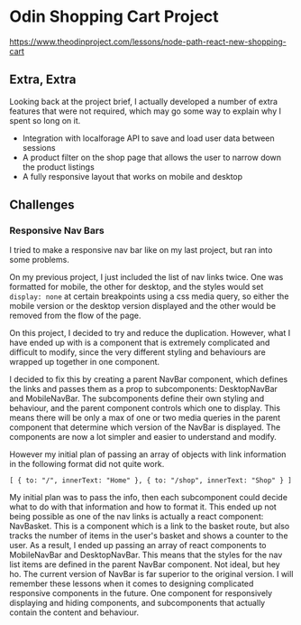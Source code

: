 # Odin Shopping Cart Project

https://www.theodinproject.com/lessons/node-path-react-new-shopping-cart

## Extra, Extra

Looking back at the project brief, I actually developed a number of extra features that were not required, which may go some way to explain why I spent so long on it.

- Integration with localforage API to save and load user data between sessions
- A product filter on the shop page that allows the user to narrow down the product listings
- A fully responsive layout that works on mobile and desktop

## Challenges

### Responsive Nav Bars

I tried to make a responsive nav bar like on my last project, but ran into some problems.

On my previous project, I just included the list of nav links twice. One was formatted for mobile, the other for desktop, and the styles would set `display: none` at certain
breakpoints using a css media query, so either the mobile version or the desktop version displayed and the other would be removed from the flow of the page.

On this project, I decided to try and reduce the duplication. However, what I have ended up with is a component that is extremely complicated and difficult to modify, since the
very different styling and behaviours are wrapped up together in one component.

I decided to fix this by creating a parent NavBar component, which defines the links and passes them as a prop to subcomponents: DesktopNavBar and MobileNavBar. The subcomponents define their own styling and behaviour, and the parent component controls which one to display. This means there will be only a max of one or two media queries in the parent component that determine which version of the NavBar is displayed. The components are now a lot simpler and easier to understand and modify.

However my initial plan of passing an array of objects with link information in the following format did not quite work.

`[ { to: "/", innerText: "Home" }, { to: "/shop", innerText: "Shop" } ]`

My initial plan was to pass the info, then each subcomponent could decide what to do with that information and how to format it. This ended up not being possible as one of the
nav links is actually a react component: NavBasket. This is a component which is a link to the basket route, but also tracks the number of items in the user's basket and shows
a counter to the user. As a result, I ended up passing an array of react components to MobileNavBar and DesktopNavBar. This means that the styles for the nav list items are
defined in the parent NavBar component. Not ideal, but hey ho. The current version of NavBar is far superior to the original version. I will remember these lessons when it comes
to designing complicated responsive components in the future. One component for responsively displaying and hiding components, and subcomponents that actually contain the content
and behaviour.
